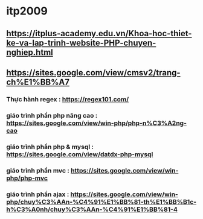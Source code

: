 # itp2009
## https://itplus-academy.edu.vn/Khoa-hoc-thiet-ke-va-lap-trinh-website-PHP-chuyen-nghiep.html
## https://sites.google.com/view/cmsv2/trang-ch%E1%BB%A7
### Thực hành regex : https://regex101.com/

### giáo trình phần php nâng cao : https://sites.google.com/view/win-php/php-n%C3%A2ng-cao
### giáo trình phần php & mysql : https://sites.google.com/view/datdx-php-mysql
### giáo trình phần mvc : https://sites.google.com/view/win-php/php-mvc
### giáo trình phần ajax : https://sites.google.com/view/win-php/chuy%C3%AAn-%C4%91%E1%BB%81-th%E1%BB%B1c-h%C3%A0nh/chuy%C3%AAn-%C4%91%E1%BB%81-4

